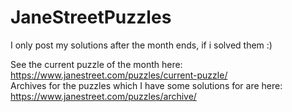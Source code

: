 # JaneStreetPuzzles
I only post my solutions after the month ends, if i solved them :) 

See the current puzzle of the month here: https://www.janestreet.com/puzzles/current-puzzle/ </br>
Archives for the puzzles which I have some solutions for are here: https://www.janestreet.com/puzzles/archive/
